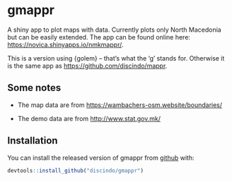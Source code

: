 
<!-- README.md is generated from README.Rmd. Please edit that file -->

# gmappr

<!-- badges: start -->

<!-- badges: end -->

A shiny app to plot maps with data. Currently plots only North Macedonia
but can be easily extended. The app can be found online here:
<https://novica.shinyapps.io/nmkmappr/>.

This is a version using {golem} – that’s what the ‘g’ stands for.
Otherwise it is the same app as <https://github.com/discindo/mappr>.

## Some notes

  - The map data are from <https://wambachers-osm.website/boundaries/>

  - The demo data are from <http://www.stat.gov.mk/>

## Installation

You can install the released version of gmappr from
[github](https://github.com) with:

``` r
devtools::install_github("discindo/gmappr")
```
